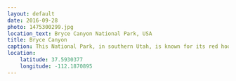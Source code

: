 ```yaml
---
layout: default
date: 2016-09-28
photo: 1475300299.jpg
location_text: Bryce Canyon National Park, USA
title: Bryce Canyon
caption: This National Park, in southern Utah, is known for its red hoodoos. Those spires are rocks shaped by ice and water over the last million years.
location:
    latitude: 37.5930377
    longitude: -112.1870895
---
```

